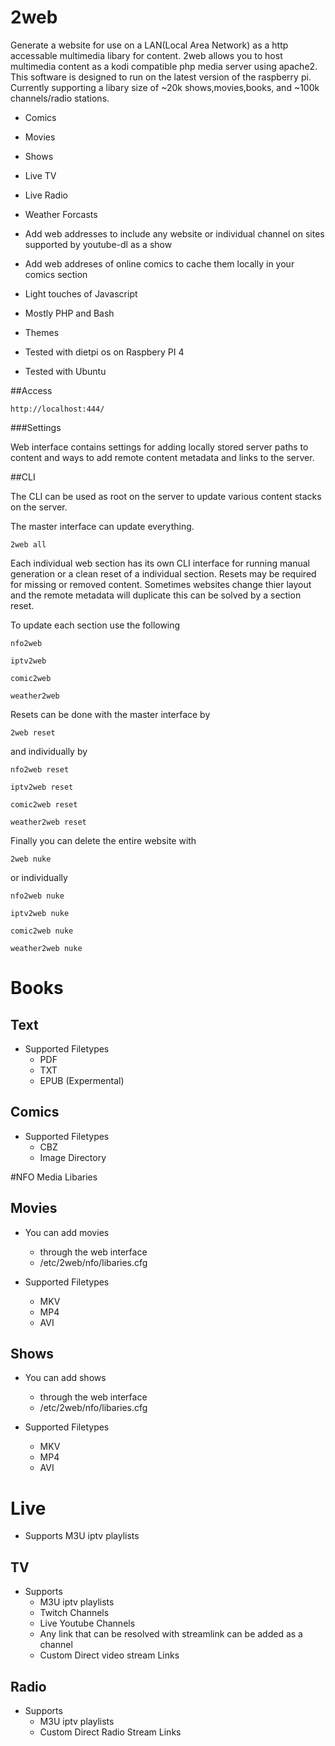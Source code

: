 2web
====

Generate a website for use on a LAN(Local Area Network) as a http accessable multimedia libary for content. 2web allows you to host multimedia content as a kodi compatible php media server using apache2. This software is designed to run on the latest version of the raspberry pi. Currently supporting a libary size of ~20k shows,movies,books, and ~100k channels/radio stations.

- Comics
- Movies
- Shows
- Live TV
- Live Radio
- Weather Forcasts

- Add web addresses to include any website or individual channel on sites supported by youtube-dl as a show
- Add web addreses of online comics to cache them locally in your comics section
- Light touches of Javascript
- Mostly PHP and Bash
- Themes

- Tested with dietpi os on Raspbery PI 4
- Tested with Ubuntu

##Access

	http://localhost:444/

###Settings

Web interface contains settings for adding locally stored server paths to content and ways to add remote content metadata and links to the server.

##CLI

The CLI can be used as root on the server to update various content stacks on the server.

The master interface can update everything.

	2web all

Each individual web section has its own CLI interface for running manual generation or a clean reset of a individual section. Resets may be required for missing or removed content. Sometimes websites change thier layout and the remote metadata will duplicate this can be solved by a section reset.

To update each section use the following

	nfo2web

	iptv2web

	comic2web

	weather2web

Resets can be done with the master interface by

	2web reset

and individually by

	nfo2web reset

	iptv2web reset

	comic2web reset

	weather2web reset

Finally you can delete the entire website with

	2web nuke

or individually

	nfo2web nuke

	iptv2web nuke

	comic2web nuke

	weather2web nuke


# Books

## Text

- Supported Filetypes
  - PDF
  - TXT
  - EPUB (Expermental)

## Comics

- Supported Filetypes
  - CBZ
  - Image Directory

#NFO Media Libaries

## Movies

- You can add movies
  - through the web interface
  - /etc/2web/nfo/libaries.cfg

- Supported Filetypes
  - MKV
  - MP4
  - AVI

## Shows

- You can add shows
  - through the web interface
  - /etc/2web/nfo/libaries.cfg

- Supported Filetypes
  - MKV
  - MP4
  - AVI

# Live

- Supports M3U iptv playlists

## TV

- Supports
  - M3U iptv playlists
  - Twitch Channels
  - Live Youtube Channels
  - Any link that can be resolved with streamlink can be added as a channel
  - Custom Direct video stream Links

## Radio

- Supports
  - M3U iptv playlists
  - Custom Direct Radio Stream Links
